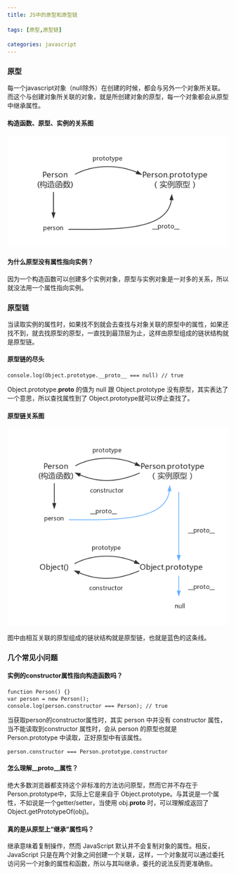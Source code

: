 ```yaml
---
title: JS中的原型和原型链

tags: [原型,原型链]

categories: javascript
---
```

### 原型

每一个javascript对象（null除外）在创建的时候，都会与另外一个对象所关联。而这个与创建对象所关联的对象，就是所创建对象的原型，每一个对象都会从原型中继承属性。



#### 构造函数、原型、实例的关系图

![](https://raw.githubusercontent.com/whpuEdison/blog/master/static/images/%E5%8E%9F%E5%9E%8B%E5%9B%BE.png)

#### 为什么原型没有属性指向实例？

因为一个构造函数可以创建多个实例对象，原型与实例对象是一对多的关系，所以就没法用一个属性指向实例。



### 原型链

当读取实例的属性时，如果找不到就会去查找与对象关联的原型中的属性，如果还找不到，就去找原型的原型，一直找到最顶层为止，这样由原型组成的链状结构就是原型链。



#### 原型链的尽头

```
console.log(Object.prototype.__proto__ === null) // true
```

 Object.prototype.__proto__ 的值为 null 跟 Object.prototype 没有原型，其实表达了一个意思，所以查找属性到了 Object.prototype就可以停止查找了。



#### 原型链关系图

![](https://raw.githubusercontent.com/whpuEdison/blog/master/static/images/%E5%8E%9F%E5%9E%8B%E9%93%BE.png)

图中由相互关联的原型组成的链状结构就是原型链，也就是蓝色的这条线。



### 几个常见小问题

#### 实例的constructor属性指向构造函数吗？

```
function Person() {}
var person = new Person();
console.log(person.constructor === Person); // true
```

当获取person的constructor属性时，其实 person 中并没有 constructor 属性，当不能读取到constructor 属性时，会从 person 的原型也就是 Person.prototype 中读取，正好原型中有该属性。

```
person.constructor === Person.prototype.constructor
```



#### 怎么理解__proto__属性？

绝大多数浏览器都支持这个非标准的方法访问原型，然而它并不存在于Person.prototype中，实际上它是来自于 Object.prototype。与其说是一个属性，不如说是一个getter/setter，当使用 obj.__proto__ 时，可以理解成返回了 Object.getPrototypeOf(obj)。



#### 真的是从原型上“继承”属性吗？

继承意味着复制操作，然而 JavaScript 默认并不会复制对象的属性。相反，JavaScript 只是在两个对象之间创建一个关联，这样，一个对象就可以通过委托访问另一个对象的属性和函数，所以与其叫继承，委托的说法反而更准确些。


